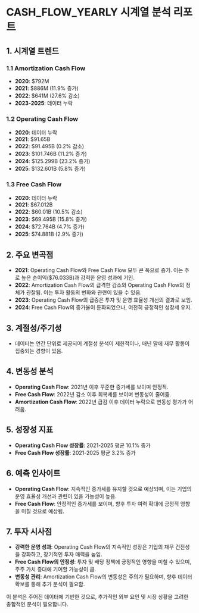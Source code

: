 # CASH_FLOW_YEARLY 시계열 분석 리포트

## 1. 시계열 트렌드

### 1.1 Amortization Cash Flow
- **2020**: $792M
- **2021**: $886M (11.9% 증가)
- **2022**: $641M (27.6% 감소)
- **2023-2025**: 데이터 누락

### 1.2 Operating Cash Flow
- **2020**: 데이터 누락
- **2021**: $91.65B
- **2022**: $91.495B (0.2% 감소)
- **2023**: $101.746B (11.2% 증가)
- **2024**: $125.299B (23.2% 증가)
- **2025**: $132.601B (5.8% 증가)

### 1.3 Free Cash Flow
- **2020**: 데이터 누락
- **2021**: $67.012B
- **2022**: $60.01B (10.5% 감소)
- **2023**: $69.495B (15.8% 증가)
- **2024**: $72.764B (4.7% 증가)
- **2025**: $74.881B (2.9% 증가)

## 2. 주요 변곡점

- **2021**: Operating Cash Flow와 Free Cash Flow 모두 큰 폭으로 증가. 이는 주로 높은 순이익($76.033B)과 강력한 운영 성과에 기인.
- **2022**: Amortization Cash Flow의 급격한 감소와 Operating Cash Flow의 정체가 관찰됨. 이는 투자 활동의 변화와 관련이 있을 수 있음.
- **2023**: Operating Cash Flow의 급증은 투자 및 운영 효율성 개선의 결과로 보임.
- **2024**: Free Cash Flow의 증가율이 둔화되었으나, 여전히 긍정적인 성장세 유지.

## 3. 계절성/주기성

- 데이터는 연간 단위로 제공되어 계절성 분석이 제한적이나, 매년 말에 재무 활동이 집중되는 경향이 있음.

## 4. 변동성 분석

- **Operating Cash Flow**: 2021년 이후 꾸준한 증가세를 보이며 안정적.
- **Free Cash Flow**: 2022년 감소 이후 회복세를 보이며 변동성이 줄어듦.
- **Amortization Cash Flow**: 2022년 급감 이후 데이터 누락으로 변동성 평가가 어려움.

## 5. 성장성 지표

- **Operating Cash Flow 성장률**: 2021-2025 평균 10.1% 증가
- **Free Cash Flow 성장률**: 2021-2025 평균 3.2% 증가

## 6. 예측 인사이트

- **Operating Cash Flow**: 지속적인 증가세를 유지할 것으로 예상되며, 이는 기업의 운영 효율성 개선과 관련이 있을 가능성이 높음.
- **Free Cash Flow**: 안정적인 증가세를 보이며, 향후 투자 여력 확대에 긍정적 영향을 미칠 것으로 예상됨.

## 7. 투자 시사점

- **강력한 운영 성과**: Operating Cash Flow의 지속적인 성장은 기업의 재무 건전성을 강화하고, 장기적인 투자 매력을 높임.
- **Free Cash Flow의 안정성**: 투자 및 배당 정책에 긍정적인 영향을 미칠 수 있으며, 주주 가치 증대에 기여할 가능성이 큼.
- **변동성 관리**: Amortization Cash Flow의 변동성은 주의가 필요하며, 향후 데이터 확보를 통해 추가 분석이 필요함.

이 분석은 주어진 데이터에 기반한 것으로, 추가적인 외부 요인 및 시장 상황을 고려한 종합적인 분석이 필요합니다.
